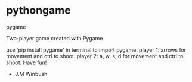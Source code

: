 # pythongame
pygame

Two-player game created with Pygame.

use 'pip install pygame' in terminal to import pygame. 
player 1: arrows for movement and ctrl to shoot.
player 2: a, w, s, d for movement and ctrl to shoot.
Have fun!

- J.M Winbush
